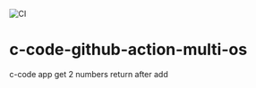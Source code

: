 ![CI](https://github.com/loadmatter/c-code-github-action-multi-os/workflows/CI/badge.svg?branch=main)

# c-code-github-action-multi-os

c-code app get 2 numbers return after add

